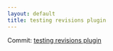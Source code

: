 ```yaml
---
layout: default
title: testing revisions plugin
---
```


Commit: [testing revisions plugin](https://github.com/DanGahanCGI/DanGahanCGI.github.io/commit/5c36cd2299770c5a9f3fb7555660613a784e2c2d)

